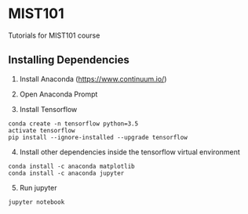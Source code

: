 # MIST101
Tutorials for MIST101 course

## Installing Dependencies

1. Install Anaconda (https://www.continuum.io/)
2. Open Anaconda Prompt

3. Install Tensorflow
```
conda create -n tensorflow python=3.5 
activate tensorflow
pip install --ignore-installed --upgrade tensorflow 
```

4. Install other dependencies inside the tensorflow virtual environment
```
conda install -c anaconda matplotlib
conda install -c anaconda jupyter
```

5. Run jupyter
```
jupyter notebook
```
